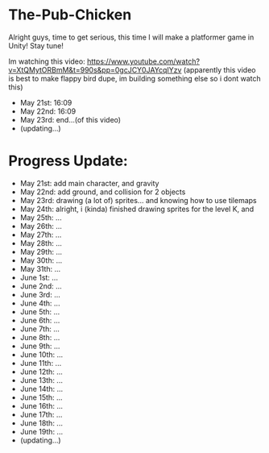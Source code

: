 # The-Pub-Chicken
Alright guys, time to get serious, this time I will make a platformer game in Unity! Stay tune!

Im watching this video: https://www.youtube.com/watch?v=XtQMytORBmM&t=990s&pp=0gcJCY0JAYcqIYzv (apparently this video is best to make flappy bird dupe, im building something else so i dont watch this)
- May 21st: 16:09
- May 22nd: 16:09
- May 23rd: end...(of this video)
- (updating...)

# Progress Update:
- May 21st: add main character, and gravity
- May 22nd: add ground, and collision for 2 objects
- May 23rd: drawing (a lot of) sprites... and knowing how to use tilemaps
- May 24th: alright, i (kinda) finished drawing sprites for the level K, and  
- May 25th: ...
- May 26th: ...
- May 27th: ...
- May 28th: ...
- May 29th: ...
- May 30th: ...
- May 31th: ...
- June 1st: ...
- June 2nd: ...
- June 3rd: ...
- June 4th: ...
- June 5th: ...
- June 6th: ...
- June 7th: ...
- June 8th: ...
- June 9th: ...
- June 10th: ...
- June 11th: ...
- June 12th: ...
- June 13th: ...
- June 14th: ...
- June 15th: ...
- June 16th: ...
- June 17th: ...
- June 18th: ...
- June 19th: ...
- (updating...)
